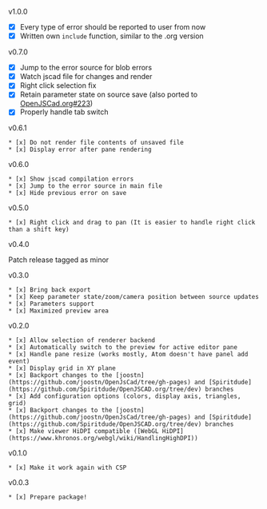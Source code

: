 v1.0.0

 * [x] Every type of error should be reported to user from now
 * [x] Written own `include` function, similar to the .org version
 
v0.7.0

 * [x] Jump to the error source for blob errors
 * [x] Watch jscad file for changes and render
 * [x] Right click selection fix
 * [x] Retain parameter state on source save (also ported to [OpenJSCad.org#223](https://github.com/Spiritdude/OpenJSCAD.org/pull/223))
 * [x] Properly handle tab switch

v0.6.1

	* [x] Do not render file contents of unsaved file
	* [x] Display error after pane rendering

v0.6.0

	* [x] Show jscad compilation errors
	* [x] Jump to the error source in main file
	* [x] Hide previous error on save

v0.5.0

	* [x] Right click and drag to pan (It is easier to handle right click than a shift key)


v0.4.0

Patch release tagged as minor

v0.3.0

	* [x] Bring back export
	* [x] Keep parameter state/zoom/camera position between source updates
	* [x] Parameters support
	* [x] Maximized preview area

v0.2.0

	* [x] Allow selection of renderer backend
	* [x] Automatically switch to the preview for active editor pane
	* [x] Handle pane resize (works mostly, Atom doesn't have panel add event)
	* [x] Display grid in XY plane
	* [x] Backport changes to the [joostn](https://github.com/joostn/OpenJsCad/tree/gh-pages) and [Spiritdude](https://github.com/Spiritdude/OpenJSCAD.org/tree/dev) branches
	* [x] Add configuration options (colors, display axis, triangles, grid)
	* [x] Backport changes to the [joostn](https://github.com/joostn/OpenJsCad/tree/gh-pages) and [Spiritdude](https://github.com/Spiritdude/OpenJSCAD.org/tree/dev) branches
	* [x] Make viewer HiDPI compatible ([WebGL HiDPI](https://www.khronos.org/webgl/wiki/HandlingHighDPI))

v0.1.0

	* [x] Make it work again with CSP

v0.0.3

	* [x] Prepare package!
